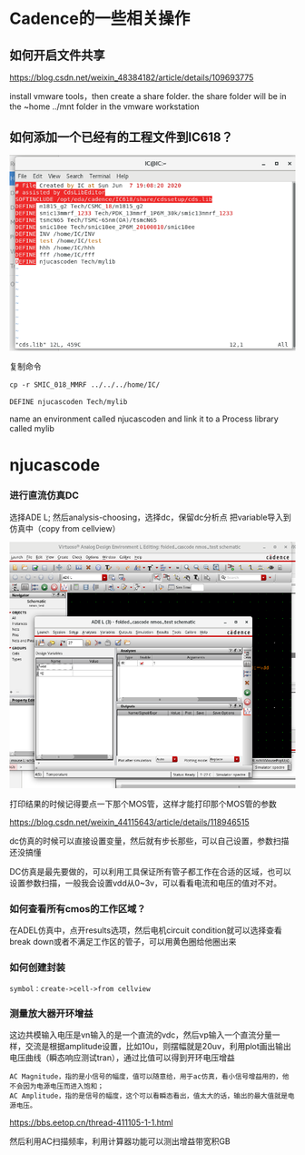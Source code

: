 # Cadence的一些相关操作

## 如何开启文件共享
https://blog.csdn.net/weixin_48384182/article/details/109693775

install vmware tools，then create a share folder.
the share folder will be in the ~home ../mnt folder in the vmware workstation

## 如何添加一个已经有的工程文件到IC618？

![image](https://github.com/Xiuqi-Yang/Cadence/blob/main/picture/image.png?raw=true)

复制命令
```
cp -r SMIC_018_MMRF ../../../home/IC/
```
```
DEFINE njucascoden Tech/mylib
```
name an environment called njucascoden and link it to a Process library called mylib

# njucascode

### 进行直流仿真DC
选择ADE L; 然后analysis-choosing，选择dc，保留dc分析点
把variable导入到仿真中（copy from cellview）

![image-1](https://github.com/Xiuqi-Yang/Cadence/blob/main/picture/image-1.png?raw=true)

打印结果的时候记得要点一下那个MOS管，这样才能打印那个MOS管的参数

https://blog.csdn.net/weixin_44115643/article/details/118946515

dc仿真的时候可以直接设置变量，然后就有步长那些，可以自己设置，参数扫描还没搞懂

DC仿真是最先要做的，可以利用工具保证所有管子都工作在合适的区域，也可以设置参数扫描，一般我会设置vdd从0~3v，可以看看电流和电压的值对不对。

### 如何查看所有cmos的工作区域？
在ADEL仿真中，点开results选项，然后电机circuit condition就可以选择查看break down或者不满足工作区的管子，可以用黄色圈给他圈出来

### 如何创建封装
```
symbol：create->cell->from cellview
```

### 测量放大器开环增益
这边共模输入电压是vn输入的是一个直流的vdc，然后vp输入一个直流分量一样，交流是根据amplitude设置，比如10u，则摆幅就是20uv，利用plot画出输出电压曲线（瞬态响应测试tran），通过比值可以得到开环电压增益
```
AC Magnitude，指的是小信号的幅度，值可以随意给，用于ac仿真，看小信号增益用的，他不会因为电源电压而进入饱和；
AC Amplitude，指的是信号的幅度，这个可以看瞬态看出，值太大的话，输出的最大值就是电源电压。
```
https://bbs.eetop.cn/thread-411105-1-1.html

然后利用AC扫描频率，利用计算器功能可以测出增益带宽积GB
